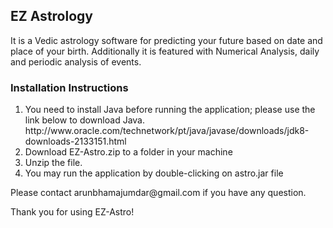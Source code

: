 <h2>EZ Astrology</h2>

It is a Vedic astrology software for predicting your future based on date and place of your birth. Additionally it is featured with Numerical Analysis, daily and periodic analysis of events.

<h3>Installation Instructions</h3>
<ol>
<li>You need to install Java before running the application; please use the link below to download Java.
http://www.oracle.com/technetwork/pt/java/javase/downloads/jdk8-downloads-2133151.html
  </li>
  <li>Download EZ-Astro.zip to a folder in your machine</li>
  <li>Unzip the file.</li>
  <li>You may run the application by double-clicking on astro.jar file</li>
</ol>
Please contact arunbhamajumdar@gmail.com if you have any question.

Thank you for using EZ-Astro!

